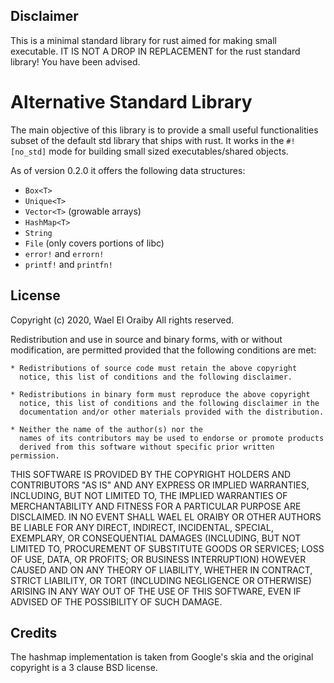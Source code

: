## Disclaimer
This is a minimal standard library for rust aimed for making small executable. IT IS NOT A DROP IN REPLACEMENT for the rust standard library! You have been advised.

# Alternative Standard Library
The main objective of this library is to provide a small useful functionalities subset of the default std library that ships with rust. It works in the `#![no_std]` mode for building small sized executables/shared objects.

As of version 0.2.0 it offers the following data structures:
* `Box<T>`
* `Unique<T>`
* `Vector<T>` (growable arrays)
* `HashMap<T>`
* `String`
* `File` (only covers portions of libc)
* `error!` and `errorn!`
* `printf!` and `printfn!`

## License
Copyright (c) 2020, Wael El Oraiby
All rights reserved.

Redistribution and use in source and binary forms, with or without
modification, are permitted provided that the following conditions are met:

    * Redistributions of source code must retain the above copyright
      notice, this list of conditions and the following disclaimer.

    * Redistributions in binary form must reproduce the above copyright
      notice, this list of conditions and the following disclaimer in the
      documentation and/or other materials provided with the distribution.

    * Neither the name of the author(s) nor the
      names of its contributors may be used to endorse or promote products
      derived from this software without specific prior written permission.

THIS SOFTWARE IS PROVIDED BY THE COPYRIGHT HOLDERS AND CONTRIBUTORS "AS IS" AND
ANY EXPRESS OR IMPLIED WARRANTIES, INCLUDING, BUT NOT LIMITED TO, THE IMPLIED
WARRANTIES OF MERCHANTABILITY AND FITNESS FOR A PARTICULAR PURPOSE ARE
DISCLAIMED. IN NO EVENT SHALL WAEL EL ORAIBY OR OTHER AUTHORS BE LIABLE FOR ANY
DIRECT, INDIRECT, INCIDENTAL, SPECIAL, EXEMPLARY, OR CONSEQUENTIAL DAMAGES
(INCLUDING, BUT NOT LIMITED TO, PROCUREMENT OF SUBSTITUTE GOODS OR SERVICES;
LOSS OF USE, DATA, OR PROFITS; OR BUSINESS INTERRUPTION) HOWEVER CAUSED AND
ON ANY THEORY OF LIABILITY, WHETHER IN CONTRACT, STRICT LIABILITY, OR TORT
(INCLUDING NEGLIGENCE OR OTHERWISE) ARISING IN ANY WAY OUT OF THE USE OF THIS
SOFTWARE, EVEN IF ADVISED OF THE POSSIBILITY OF SUCH DAMAGE.

## Credits
The hashmap implementation is taken from Google's skia and the original copyright is a 3 clause BSD license.